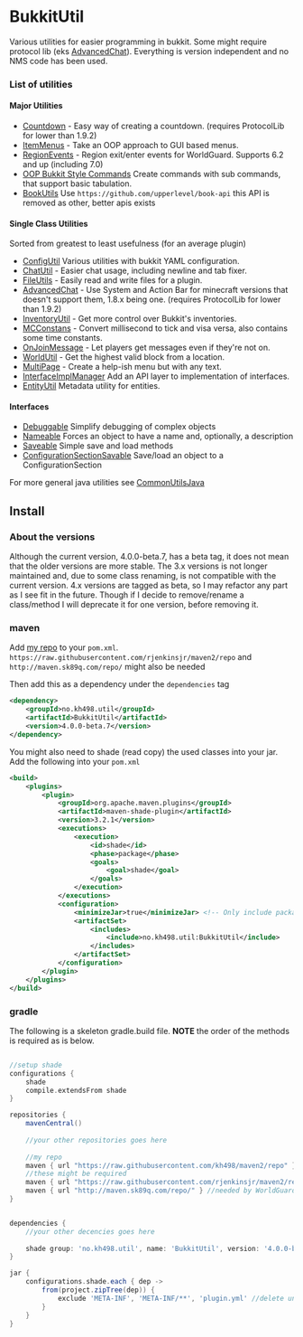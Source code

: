 # BukkitUtil

Various utilities for easier programming in bukkit. Some might require protocol lib (eks [AdvancedChat](https://github.com/kh498/BukkitUtil/blob/v4.0.0-beta.7/BukkitUtil-core/src/main/java/no/kh498/util/chat/AdvancedChat.java#L68)). Everything is version independent and no NMS code has been used. 

### List of utilities

#### Major Utilities 

* [Countdown](https://github.com/kh498/BukkitUtil/tree/v4.0.0-beta.7/BukkitUtil-core/src/main/java/no/kh498/util/countdown) - Easy way of creating a countdown. (requires ProtocolLib for lower than 1.9.2)
* [ItemMenus](https://github.com/kh498/BukkitUtil/tree/v4.0.0-beta.7/BukkitUtil-core/src/main/java/no/kh498/util/itemMenus) - Take an OOP approach to GUI based menus.
* [RegionEvents](https://github.com/kh498/BukkitUtil/blob/v4.0.0-beta.7/BukkitUtil-core/src/main/java/no/kh498/util/regionEvents) - Region exit/enter events for WorldGuard. Supports 6.2 and up (including 7.0)
* [OOP Bukkit Style Commands](https://github.com/kh498/BukkitUtil/tree/v4.0.0-beta.7/BukkitUtil-core/src/main/java/no/kh498/util/command) Create commands with sub commands, that support basic tabulation.
* [BookUtils](https://github.com/upperlevel/book-api) Use `https://github.com/upperlevel/book-api` this API is removed as other, better apis exists

#### Single Class Utilities

Sorted from greatest to least usefulness (for an average plugin)

* [ConfigUtil](https://github.com/kh498/BukkitUtil/blob/v4.0.0-beta.7/BukkitUtil-core/src/main/java/no/kh498/util/ConfigUtil.java) Various utilities with bukkit YAML configuration.
* [ChatUtil](https://github.com/kh498/BukkitUtil/blob/v4.0.0-beta.7/BukkitUtil-core/src/main/java/no/kh498/util/ChatUtil.java) - Easier chat usage, including newline and tab fixer.
* [FileUtils](https://github.com/kh498/BukkitUtil/blob/v4.0.0-beta.7/BukkitUtil-core/src/main/java/no/kh498/util/FileUtils.java) - Easily read and write files for a plugin.
* [AdvancedChat](https://github.com/kh498/BukkitUtil/tree/v4.0.0-beta.7/BukkitUtil-core/src/main/java/no/kh498/util/chat) - Use System and Action Bar for minecraft versions that doesn't support them, 1.8.x being one. (requires ProtocolLib for lower than 1.9.2)
* [InventoryUtil](https://github.com/kh498/BukkitUtil/blob/v4.0.0-beta.7/BukkitUtil-core/src/main/java/no/kh498/util/InventoryUtil.java) - Get more control over Bukkit's inventories.
* [MCConstans](https://github.com/kh498/BukkitUtil/blob/v4.0.0-beta.7/BukkitUtil-core/src/main/java/no/kh498/util/MCConstants.java) - Convert millisecond to tick and visa versa, also contains some time constants.
* [OnJoinMessage](https://github.com/kh498/BukkitUtil/blob/v4.0.0-beta.7/BukkitUtil-core/src/main/java/no/kh498/util/OnJoinMessage.java) - Let players get messages even if they're not on.
* [WorldUtil](https://github.com/kh498/BukkitUtil/blob/v4.0.0-beta.7/BukkitUtil-core/src/main/java/no/kh498/util/WorldUtil.java) - Get the highest valid block from a location.
* [MultiPage](https://github.com/kh498/BukkitUtil/blob/v4.0.0-beta.7/BukkitUtil-core/src/main/java/no/kh498/util/MultiPage.java) - Create a help-ish menu but with any text.
* [InterfaceImplManager](https://github.com/kh498/BukkitUtil/blob/v4.0.0-beta.7/BukkitUtil-core/src/main/java/no/kh498/util/InterfaceImplManager.java) Add an API layer to implementation of interfaces.
* [EntityUtil](https://github.com/kh498/BukkitUtil/blob/v4.0.0-beta.7/BukkitUtil-core/src/main/java/no/kh498/util/EntityUtil.java) Metadata utility for entities.

#### Interfaces

* [Debuggable](https://github.com/kh498/BukkitUtil/blob/v4.0.0-beta.7/BukkitUtil-core/src/main/java/no/kh498/util/Debuggable.java) Simplify debugging of complex objects
* [Nameable](https://github.com/kh498/BukkitUtil/blob/v4.0.0-beta.7/BukkitUtil-core/src/main/java/no/kh498/util/Nameable.java) Forces an object to have a name and, optionally, a description
* [Saveable](https://github.com/kh498/BukkitUtil/blob/v4.0.0-beta.7/BukkitUtil-core/src/main/java/no/kh498/util/Saveable.java) Simple save and load methods
* [ConfigurationSectionSavable](https://github.com/kh498/BukkitUtil/blob/v4.0.0-beta.7/BukkitUtil-core/src/main/java/no/kh498/util/ConfigurationSectionSavable.java) Save/load an object to a ConfigurationSection

For more general java utilities see [CommonUtilsJava](https://github.com/kh498/CommonUtilsJava)

## Install

### About the versions

Although the current version, 4.0.0-beta.7, has a beta tag, it does not mean that the older versions are more stable. The 3.x versions is not longer maintained and, due to some class renaming, is not compatible with the current version. 4.x versions are tagged as beta, so I may refactor any part as I see fit in the future. Though if I decide to remove/rename a class/method I will deprecate it for one version, before removing it.

### maven

Add [my repo](https://github.com/kh498/maven2) to your `pom.xml`. `https://raw.githubusercontent.com/rjenkinsjr/maven2/repo` and `http://maven.sk89q.com/repo/` might also be needed


Then add this as a dependency under the `dependencies` tag

```xml
<dependency>
    <groupId>no.kh498.util</groupId>
    <artifactId>BukkitUtil</artifactId>
    <version>4.0.0-beta.7</version>
</dependency>
```

You might also need to shade (read copy) the used classes into your jar. Add the following into your `pom.xml`

```xml
<build>
    <plugins>
        <plugin>
            <groupId>org.apache.maven.plugins</groupId>
            <artifactId>maven-shade-plugin</artifactId>
            <version>3.2.1</version>
            <executions>
                <execution>
                    <id>shade</id>
                    <phase>package</phase>
                    <goals>
                        <goal>shade</goal>
                    </goals>
                </execution>
            </executions>
            <configuration>
                <minimizeJar>true</minimizeJar> <!-- Only include packages that you are using. Note: Requires Java 1.5 or higher. -->
                <artifactSet>
                    <includes>
                        <include>no.kh498.util:BukkitUtil</include>
                    </includes>
                </artifactSet>
            </configuration>
        </plugin>
    </plugins>
</build>       
```

### gradle

The following is a skeleton gradle.build file. **NOTE** the order of the methods is required as is below.

```groovy

//setup shade
configurations {
    shade
    compile.extendsFrom shade
}

repositories {
    mavenCentral()
    
    //your other repositories goes here
    
    //my repo
    maven { url "https://raw.githubusercontent.com/kh498/maven2/repo" }
    //these might be required
    maven { url "https://raw.githubusercontent.com/rjenkinsjr/maven2/repo" } // needed by slf4bukkit (a logger)
    maven { url "http://maven.sk89q.com/repo/" } //needed by WorldGuard
}


dependencies {
    //your other decencies goes here
    
    shade group: 'no.kh498.util', name: 'BukkitUtil', version: '4.0.0-beta.7'
}

jar {
    configurations.shade.each { dep ->
        from(project.zipTree(dep)) {
            exclude 'META-INF', 'META-INF/**', 'plugin.yml' //delete unwanted/duplicate stuff
        }
    }
}
```
